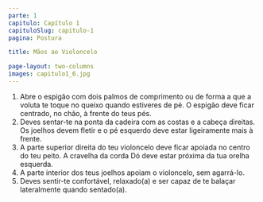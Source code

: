 ```yaml
---
parte: 1
capitulo: Capítulo 1
capituloSlug: capitulo-1
pagina: Postura

title: Mãos ao Violoncelo

page-layout: two-columns
images: capitulo1_6.jpg
---
```


<ol>
	<li>Abre o espigão com dois palmos de comprimento ou de forma a que a voluta te toque no queixo quando estiveres de pé. O espigão deve ficar centrado, no chão, à frente do teus pés.</li>
	<li>Deves sentar-te na ponta da cadeira com as costas e a cabeça direitas. Os joelhos devem fletir e o pé esquerdo deve estar ligeiramente mais à frente.</li>
	<li>A parte superior direita do teu violoncelo deve ficar apoiada no centro do teu peito. A cravelha da corda Dó deve estar próxima da tua orelha esquerda.</li>
	<li>A parte interior dos teus joelhos apoiam o violoncelo, sem agarrá-lo.</li>
	<li>Deves sentir-te confortável, relaxado(a) e ser capaz de te balaçar lateralmente quando sentado(a).</li>
</ol>
